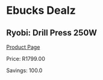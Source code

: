 
# Ebucks Dealz
## Ryobi: Drill Press 250W
[Product Page](https://www.ebucks.com/web/shop/productSelected.do?prodId=315083672&catId=717324798)

Price: R1799.00

Savings: 100.0


	